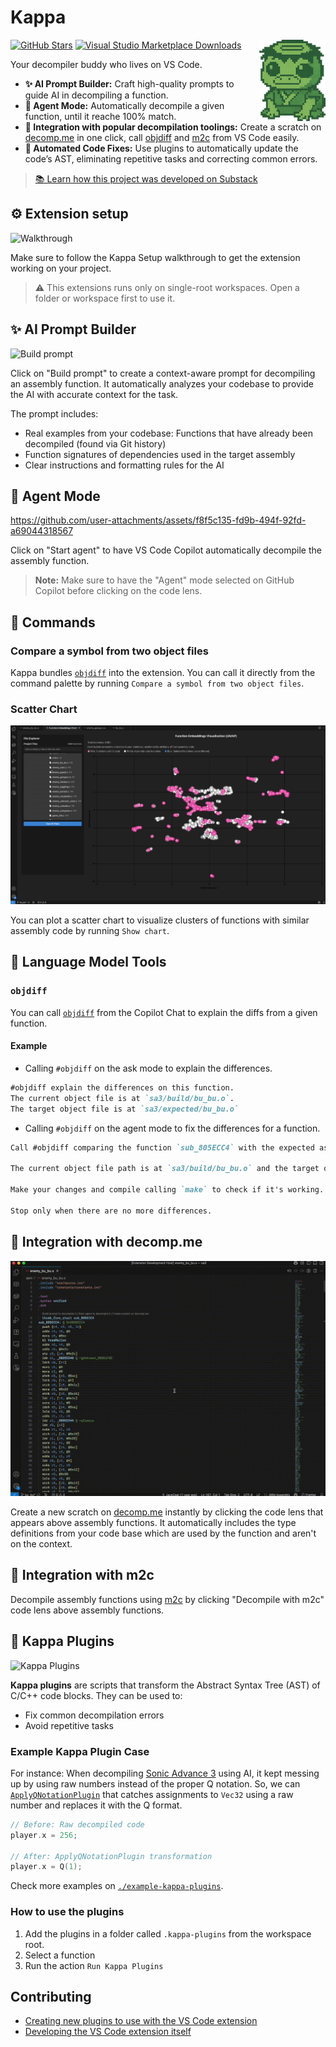 # Kappa

<img src="./media/branding/logo.png" align="right" height="130px" />

[![GitHub Stars](https://flat.badgen.net/github/stars/macabeus/kappa?icon=github)](https://github.com/macabeus/kappa)
[![Visual Studio Marketplace Downloads](https://flat.badgen.net/vs-marketplace/d/macabeus.kappa?icon=visualstudio)](https://marketplace.visualstudio.com/items?itemName=macabeus.kappa)

Your decompiler buddy who lives on VS Code.

- **✨ AI Prompt Builder:** Craft high-quality prompts to guide AI in decompiling a function.
- **🤖 Agent Mode:** Automatically decompile a given function, until it reache 100% match.
- **🐍 Integration with popular decompilation toolings:** Create a scratch on [decomp.me](https://decomp.me/) in one click, call [objdiff](https://github.com/encounter/objdiff) and [m2c](https://github.com/matt-kempster/m2c) from VS Code easily.
- **🔌 Automated Code Fixes:** Use plugins to automatically update the code’s AST, eliminating repetitive tasks and correcting common errors.

> [📚 Learn how this project was developed on Substack](https://gambiconf.substack.com/p/development-journey-on-game-decompilation)

## ⚙️ Extension setup

<img alt="Walkthrough" src="./media/readme/walkthrough.png" />

Make sure to follow the Kappa Setup walkthrough to get the extension working on your project.

> :warning: This extensions runs only on single-root workspaces. Open a folder or workspace first to use it.

## ✨ AI Prompt Builder

<img alt="Build prompt" src="./media/readme/build-prompt.gif" />

Click on "Build prompt" to create a context-aware prompt for decompiling an assembly function. It automatically analyzes your codebase to provide the AI with accurate context for the task.

The prompt includes:

- Real examples from your codebase: Functions that have already been decompiled (found via Git history)
- Function signatures of dependencies used in the target assembly
- Clear instructions and formatting rules for the AI

## 🤖 Agent Mode

https://github.com/user-attachments/assets/f8f5c135-fd9b-494f-92fd-a69044318567

Click on "Start agent" to have VS Code Copilot automatically decompile the assembly function.

> **Note:** Make sure to have the "Agent" mode selected on GitHub Copilot before clicking on the code lens.

## 🎨 Commands

### Compare a symbol from two object files

Kappa bundles [`objdiff`](https://github.com/encounter/objdiff) into the extension. You can call it directly from the command palette by running `Compare a symbol from two object files`.

### Scatter Chart

<img alt="Scatter Chart" src="./media/readme/scatter-chart.png" />

You can plot a scatter chart to visualize clusters of functions with similar assembly code by running `Show chart`.

## 🔖 Language Model Tools

### `objdiff`

You can call [`objdiff`](https://github.com/encounter/objdiff) from the Copilot Chat to explain the diffs from a given function.

#### Example

- Calling `#objdiff` on the ask mode to explain the differences.

```markdown
#objdiff explain the differences on this function.
The current object file is at `sa3/build/bu_bu.o`.
The target object file is at `sa3/expected/bu_bu.o`
```

- Calling `#objdiff` on the agent mode to fix the differences for a function.

```markdown
Call #objdiff comparing the function `sub_805ECC4` with the expected assembly function, and fixes the gaps.

The current object file path is at `sa3/build/bu_bu.o` and the target object file path is at `sa3/expected/bu_bu.o`.

Make your changes and compile calling `make` to check if it's working.

Stop only when there are no more differences.
```

## 🐸 Integration with decomp.me

<img alt="Create Scratch" src="./media/readme/create-scratch.gif" />

Create a new scratch on [decomp.me](https://decomp.me/) instantly by clicking the code lens that appears above assembly functions. It automatically includes the type definitions from your code base which are used by the function and aren't on the context.

## 🐍 Integration with m2c

Decompile assembly functions using [m2c](https://github.com/matt-kempster/m2c) by clicking "Decompile with m2c" code lens above assembly functions.

## 🔌 Kappa Plugins

<img alt="Kappa Plugins" src="./media/readme/kappa-plugins.gif" />

**Kappa plugins** are scripts that transform the Abstract Syntax Tree (AST) of C/C++ code blocks. They can be used to:

- Fix common decompilation errors
- Avoid repetitive tasks

### Example Kappa Plugin Case

For instance: When decompiling [Sonic Advance 3](https://github.com/SAT-R/sa3) using AI, it kept messing up by using raw numbers instead of the proper Q notation. So, we can [`ApplyQNotationPlugin`](./example-kappa-plugins/ApplyQNotationPlugin.js) that catches assignments to `Vec32` using a raw number and replaces it with the Q format.

```cpp
// Before: Raw decompiled code
player.x = 256;

// After: ApplyQNotationPlugin transformation
player.x = Q(1);
```

Check more examples on [`./example-kappa-plugins`](./example-kappa-plugins).

### How to use the plugins

1. Add the plugins in a folder called `.kappa-plugins` from the workspace root.
2. Select a function
3. Run the action `Run Kappa Plugins`

## Contributing

- [Creating new plugins to use with the VS Code extension](./docs/create-your-own-kappa-plugin.md)
- [Developing the VS Code extension itself](./docs/developing-kappa-vscode-extension.md)
